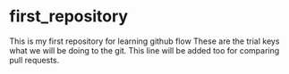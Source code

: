# first_repository
This is my first repository for learning github flow
These are the trial keys what we will be doing to the git.
This line will be added too for comparing pull requests.
